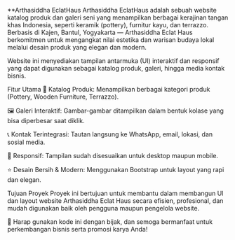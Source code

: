 **Arthasiddha EclatHaus
Arthasiddha EclatHaus adalah sebuah website katalog produk dan galeri seni yang menampilkan berbagai kerajinan tangan khas Indonesia, seperti keramik (pottery), furnitur kayu, dan terrazzo.
Berbasis di Kajen, Bantul, Yogyakarta — Arthasiddha Eclat Haus berkomitmen untuk mengangkat nilai estetika dan warisan budaya lokal melalui desain produk yang elegan dan modern.

Website ini menyediakan tampilan antarmuka (UI) interaktif dan responsif yang dapat digunakan sebagai katalog produk, galeri, hingga media kontak bisnis.

Fitur Utama
🎨 Katalog Produk: Menampilkan berbagai kategori produk (Pottery, Wooden Furniture, Terrazzo).

🖼️ Galeri Interaktif: Gambar-gambar ditampilkan dalam bentuk kolase yang bisa diperbesar saat diklik.

📞 Kontak Terintegrasi: Tautan langsung ke WhatsApp, email, lokasi, dan sosial media.

📱 Responsif: Tampilan sudah disesuaikan untuk desktop maupun mobile.

⭐ Desain Bersih & Modern: Menggunakan Bootstrap untuk layout yang rapi dan elegan.

Tujuan Proyek
Proyek ini bertujuan untuk membantu dalam membangun UI dan layout website Arthasiddha Eclat Haus secara efisien, profesional, dan mudah digunakan baik oleh pengguna maupun pengelola website.

🙏 Harap gunakan kode ini dengan bijak, dan semoga bermanfaat untuk perkembangan bisnis serta promosi karya Anda!


